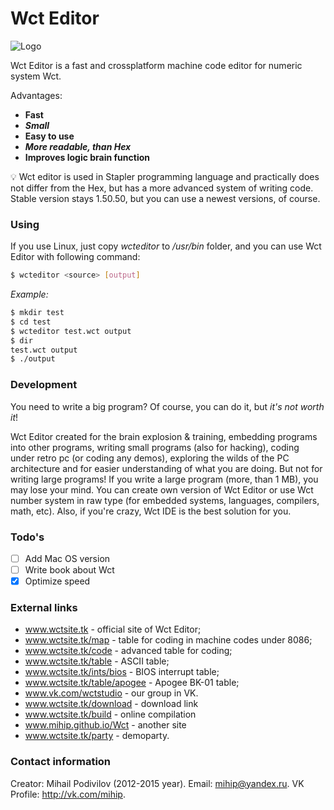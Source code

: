 # Wct Editor

![Logo](http://cs404328.vk.me/u321075750/docs/b603fc7fb897/Int1.png?extra=NfBZquz4CLIKO52RzbSX4dpv8QpyFBXDVeJwXZoapQHrNxO07SuxxyuIWI16xo-1Je3nnsXNeWS4doOqo38vLTUA8xGZhObp)

Wct Editor is a fast and crossplatform machine code editor for numeric system Wct.

Advantages:

  - **Fast**
  - ***Small***
  - **Easy to use**
  - ***More readable, than Hex***
  - **Improves logic brain function**

:bulb: Wct editor is used in Stapler programming language and practically does
not differ from the Hex, but has a more advanced system of writing code.
Stable version stays 1.50.50, but you can use a newest versions, of course.

### Using

If you use Linux, just copy *wcteditor* to */usr/bin* folder, and you can use Wct Editor with following command:

```sh
$ wcteditor <source> [output]
```
*Example:*

```sh
$ mkdir test
$ cd test
$ wcteditor test.wct output
$ dir
test.wct output
$ ./output
```

### Development

You need to write a big program? Of course, you can do it, but *it's not worth it*!

Wct Editor created for the brain explosion & training, embedding programs into other programs, writing small programs (also for hacking), coding under retro pc (or coding any demos), exploring the wilds of the PC architecture and for easier understanding of what you are doing. But not for writing large programs! If you write a large program (more, than 1 MB), you may lose your mind. You can create own version of Wct Editor or use Wct number system in raw type (for embedded systems, languages, compilers, math, etc). Also, if you're crazy, Wct IDE is the best solution for you.

### Todo's

  - [ ] Add Mac OS version
  - [ ] Write book about Wct
  - [x] Optimize speed

### External links

 - www.wctsite.tk - official site of Wct Editor;
 - www.wctsite.tk/map - table for coding in machine codes under 8086;
 - www.wctsite.tk/code - advanced table for coding;
 - www.wctsite.tk/table - ASCII table;
 - www.wctsite.tk/ints/bios - BIOS interrupt table;
 - www.wctsite.tk/table/apogee - Apogee BK-01 table;
 - www.vk.com/wctstudio - our group in VK.
 - www.wctsite.tk/download - download link
 - www.wctsite.tk/build - online compilation
 - www.mihip.github.io/Wct - another site
 - www.wctsite.tk/party - demoparty.

### Contact information

Creator: Mihail Podivilov (2012-2015 year).
Email: mihip@yandex.ru.
VK Profile: http://vk.com/mihip.
